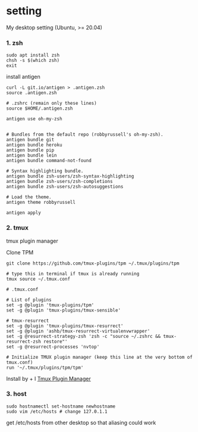 # setting
My desktop setting (Ubuntu, >= 20.04)

### 1. zsh

```
sudo apt install zsh
chsh -s $(which zsh)
exit
```

install antigen

```
curl -L git.io/antigen > .antigen.zsh
source .antigen.zsh
```

```
# .zshrc (remain only these lines)
source $HOME/.antigen.zsh

antigen use oh-my-zsh


# Bundles from the default repo (robbyrussell's oh-my-zsh).
antigen bundle git
antigen bundle heroku
antigen bundle pip
antigen bundle lein
antigen bundle command-not-found

# Syntax highlighting bundle.
antigen bundle zsh-users/zsh-syntax-highlighting
antigen bundle zsh-users/zsh-completions
antigen bundle zsh-users/zsh-autosuggestions

# Load the theme.
antigen theme robbyrussell

antigen apply
```
   
### 2. tmux

tmux plugin manager

Clone TPM
```
git clone https://github.com/tmux-plugins/tpm ~/.tmux/plugins/tpm
```

```
# type this in terminal if tmux is already running
tmux source ~/.tmux.conf
```

```
# .tmux.conf

# List of plugins
set -g @plugin 'tmux-plugins/tpm'
set -g @plugin 'tmux-plugins/tmux-sensible'

# tmux-resurrect
set -g @plugin 'tmux-plugins/tmux-resurrect'
set -g @plugin 'ashb/tmux-resurrect-virtualenvwrapper'
set -g @resurrect-strategy-zsh 'zsh -c "source ~/.zshrc && tmux-resurrect-zsh restore"'
set -g @resurrect-processes 'nvtop'

# Initialize TMUX plugin manager (keep this line at the very bottom of tmux.conf)
run '~/.tmux/plugins/tpm/tpm'
```

Install by <C-b> + I [Tmux Plugin Manager](https://github.com/tmux-plugins/tpm)

### 3. host

```
sudo hostnamectl set-hostname newhostname
sudo vim /etc/hosts # change 127.0.1.1
```

get /etc/hosts from other desktop so that aliasing could work
